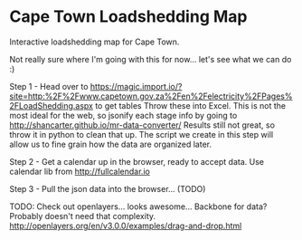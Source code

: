 Cape Town Loadshedding Map
==========================

Interactive loadshedding map for Cape Town.

Not really sure where I'm going with this for now... let's see what we can do :)

Step 1 - Head over to https://magic.import.io/?site=http:%2F%2Fwww.capetown.gov.za%2Fen%2Felectricity%2FPages%2FLoadShedding.aspx to get tables
Throw these into Excel.
This is not the most ideal for the web, so jsonify each stage info by going to http://shancarter.github.io/mr-data-converter/
Results still not great, so throw it in python to clean that up. The script we create in this step will allow us to fine grain how the data are organized later.

Step 2 - Get a calendar up in the browser, ready to accept data. Use calendar lib from http://fullcalendar.io

Step 3 - Pull the json data into the browser... (TODO)

TODO:
Check out openlayers... looks awesome... Backbone for data? Probably doesn't need that complexity.
http://openlayers.org/en/v3.0.0/examples/drag-and-drop.html
